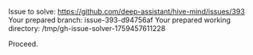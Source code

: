 Issue to solve: https://github.com/deep-assistant/hive-mind/issues/393
Your prepared branch: issue-393-d94756af
Your prepared working directory: /tmp/gh-issue-solver-1759457611228

Proceed.